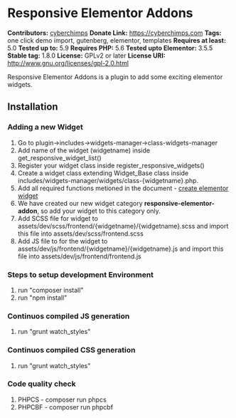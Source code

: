 # Responsive Elementor Addons #
**Contributors:** [cyberchimps](https://profiles.wordpress.org/cyberchimps)
**Donate Link:** https://cyberchimps.com
**Tags:** one click demo import, gutenberg, elementor, templates
**Requires at least:** 5.0
**Tested up to:** 5.9
**Requires PHP:** 5.6
**Tested upto Elementor:** 3.5.5
**Stable tag:** 1.8.0
**License:** GPLv2 or later
**License URI:** http://www.gnu.org/licenses/gpl-2.0.html

Responsive Elementor Addons is a plugin to add some exciting elementor widgets.

## Installation ##

### Adding a new Widget ###

1) Go to plugin->includes->widgets-manager->class-widgets-manager
2) Add name of the widget (widgetname) inside get_responsive_widget_list()
3) Register your widget class inside register_responsive_widgets()
4) Create a widget class extending Widget_Base class inside includes/widgets-manager/widgets/class-{widgetname}.php.
5) Add all required functions metioned in the document -
 [create elementor widget](https://developers.elementor.com/creating-a-new-widget/)
6) We have created our new widget category
**responsive-elementor-addon**, so add your widget to this category only.
7) Add SCSS file for widget to assets/dev/scss/frontend/{widgetname}/{widgetname}.scss and import this file into assets/dev/scss/frontend.scss
8) Add JS file to for the widget to assets/dev/js/frontend/{widgetname}/{widgetname}.js and import this file into assets/dev/js/frontend/frontend.js

### Steps to setup development Environment ###

1. run "composer install"
2. run "npm install"

### Continuos compiled JS generation ###
1. run "grunt watch_styles"

### Continuos compiled CSS generation ###
1. run "grunt watch_styles"

### Code quality check ###

1. PHPCS - composer run phpcs
2. PHPCBF - composer run phpcbf
